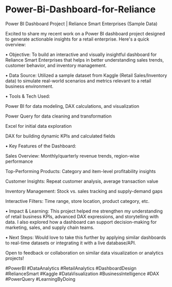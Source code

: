 # Power-Bi-Dashboard-for-Reliance

Power BI Dashboard Project | Reliance Smart Enterprises (Sample Data)

Excited to share my recent work on a Power BI dashboard project designed to generate actionable insights for a retail enterprise. Here's a quick overview:

• Objective:
To build an interactive and visually insightful dashboard for Reliance Smart Enterprises that helps in better understanding sales trends, customer behavior, and inventory management.

• Data Source:
Utilized a sample dataset from Kaggle (Retail Sales/Inventory data) to simulate real-world scenarios and metrics relevant to a retail business environment.

• Tools & Tech Used:

Power BI for data modeling, DAX calculations, and visualization

Power Query for data cleaning and transformation

Excel for initial data exploration

DAX for building dynamic KPIs and calculated fields


• Key Features of the Dashboard:

Sales Overview: Monthly/quarterly revenue trends, region-wise performance

Top-Performing Products: Category and item-level profitability insights

Customer Insights: Repeat customer analysis, average transaction value

Inventory Management: Stock vs. sales tracking and supply-demand gaps

Interactive Filters: Time range, store location, product category, etc.


• Impact & Learning:
This project helped me strengthen my understanding of retail business KPIs, advanced DAX expressions, and storytelling with data. I also explored how a dashboard can support decision-making for marketing, sales, and supply chain teams.

• Next Steps:
Would love to take this further by applying similar dashboards to real-time datasets or integrating it with a live database/API.

Open to feedback or collaboration on similar data visualization or analytics projects!

#PowerBI #DataAnalytics #RetailAnalytics #DashboardDesign #RelianceSmart #Kaggle #DataVisualization #BusinessIntelligence #DAX #PowerQuery #LearningByDoing

